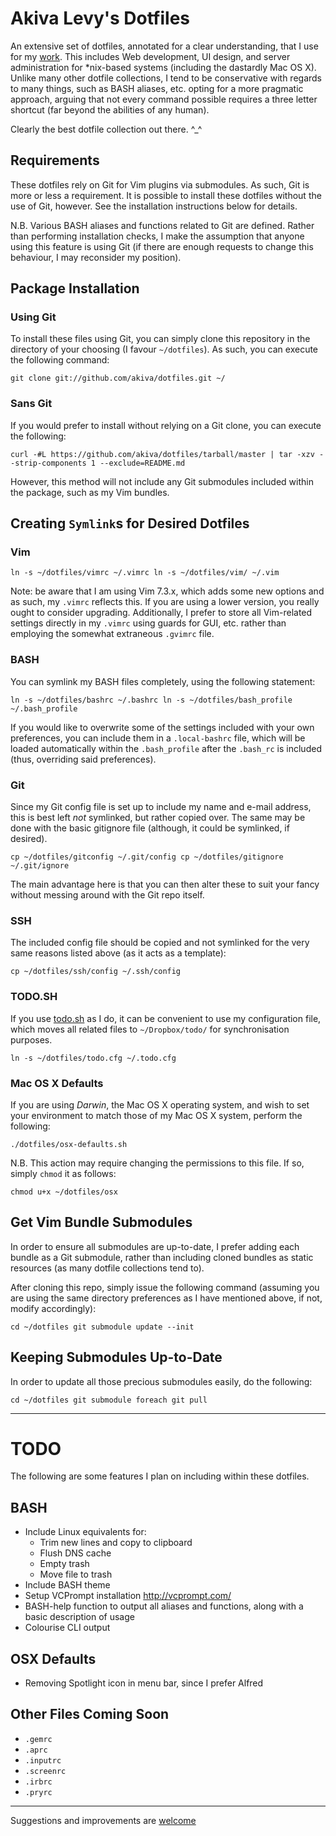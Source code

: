 # Akiva Levy's Dotfiles

An extensive set of dotfiles, annotated for a clear understanding, that I use
for my [work](http://sixthirteendesign.com). This includes Web
development, UI design, and server administration for \*nix-based systems
(including the dastardly Mac OS X). Unlike many other dotfile collections, I
tend to be conservative with regards to many things, such as BASH aliases, etc.
opting for a more pragmatic approach, arguing that not every command possible
requires a three letter shortcut (far beyond the abilities of any human).

Clearly the best dotfile collection out there. ^\_^

## Requirements

These dotfiles rely on Git for Vim plugins via submodules. As such, Git is more or
less a requirement. It is possible to install these dotfiles without the use of
Git, however. See the installation instructions below for details.

N.B. Various BASH aliases and functions related to Git are defined. Rather than
performing installation checks, I make the assumption that anyone using this
feature is using Git (if there are enough requests to change this behaviour, I
may reconsider my position).

## Package Installation

### Using Git

To install these files using Git, you can simply clone this repository in the
directory of your choosing (I favour `~/dotfiles`). As such, you can execute
the following command:

`
git clone git://github.com/akiva/dotfiles.git ~/
`

### Sans Git

If you would prefer to install without relying on a Git clone, you can execute
the following:

`
curl -#L https://github.com/akiva/dotfiles/tarball/master | tar -xzv --strip-components 1 --exclude=README.md
`

However, this method will not include any Git submodules included within the
package, such as my Vim bundles.

## Creating `Symlink`s for Desired Dotfiles

### Vim

`
ln -s ~/dotfiles/vimrc ~/.vimrc
ln -s ~/dotfiles/vim/ ~/.vim
`

Note: be aware that I am using Vim 7.3.x, which adds some new options and as
such, my `.vimrc` reflects this. If you are using a lower version, you really
ought to consider upgrading. Additionally, I prefer to store all Vim-related
settings directly in my `.vimrc` using guards for GUI, etc. rather than
employing the somewhat extraneous `.gvimrc` file.

### BASH

You can symlink my BASH files completely, using the following statement:

`
ln -s ~/dotfiles/bashrc ~/.bashrc
ln -s ~/dotfiles/bash_profile ~/.bash_profile
`

If you would like to overwrite some of the settings included with your own
preferences, you can include them in a `.local-bashrc` file, which will be
loaded automatically within the `.bash_profile` after the `.bash_rc` is
included (thus, overriding said preferences).

### Git

Since my Git config file is set up to include my name and e-mail address, this
is best left _not_ symlinked, but rather copied over. The same may be done with
the basic gitignore file (although, it could be symlinked, if desired).

`
cp ~/dotfiles/gitconfig ~/.git/config
cp ~/dotfiles/gitignore ~/.git/ignore
`

The main advantage here is that you can then alter these to suit your fancy
without messing around with the Git repo itself.

### SSH

The included config file should be copied and not symlinked for the very same
reasons listed above (as it acts as a template):

`
cp ~/dotfiles/ssh/config ~/.ssh/config
`

### TODO.SH

If you use [todo.sh](https://github.com/ginatrapani/todo.txt-cli) as I do,
it can be convenient to use my configuration file, which moves all related
files to `~/Dropbox/todo/` for synchronisation purposes.

`
ln -s ~/dotfiles/todo.cfg ~/.todo.cfg
`

### Mac OS X Defaults

If you are using _Darwin_, the Mac OS X operating system, and wish to set your
environment to match those of my Mac OS X system, perform the following:

`
./dotfiles/osx-defaults.sh
`

N.B. This action may require changing the permissions to this file. If so,
simply `chmod` it as follows:

`
chmod u+x ~/dotfiles/osx
`

## Get Vim Bundle Submodules

In order to ensure all submodules are up-to-date, I prefer adding each bundle
as a Git submodule, rather than including cloned bundles as static resources
(as many dotfile collections tend to).

After cloning this repo, simply issue the following command (assuming you are
using the same directory preferences as I have mentioned above, if not, modify
accordingly):

`
cd ~/dotfiles
git submodule update --init
`

## Keeping Submodules Up-to-Date

In order to update all those precious submodules easily, do the following:

`
cd ~/dotfiles
git submodule foreach git pull
`

---

# TODO

The following are some features I plan on including within these dotfiles.

## BASH

- Include Linux equivalents for:
    - Trim new lines and copy to clipboard
    - Flush DNS cache
    - Empty trash
    - Move file to trash
- Include BASH theme
- Setup VCPrompt installation http://vcprompt.com/
- BASH-help function to output all aliases and functions, along with a basic
  description of usage
- Colourise CLI output

## OSX Defaults

- Removing Spotlight icon in menu bar, since I prefer Alfred

## Other Files Coming Soon

- `.gemrc`
- `.aprc`
- `.inputrc`
- `.screenrc`
- `.irbrc`
- `.pryrc`

---

Suggestions and improvements are
[welcome](https://github.com/akiva/dotfiles/issues)
